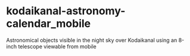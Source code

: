 # kodaikanal-astronomy-calendar_mobile
Astronomical objects visible in the night sky over Kodaikanal using an 8-inch telescope viewable from mobile
